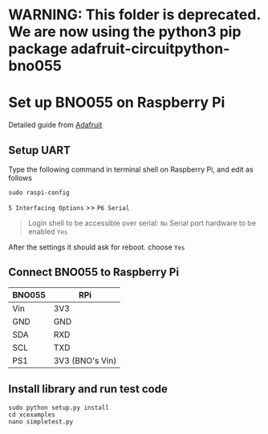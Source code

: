 # WARNING: This folder is deprecated. We are now using the python3 pip package  adafruit-circuitpython-bno055
# Set up BNO055 on Raspberry Pi
Detailed guide from [Adafruit](https://cdn-learn.adafruit.com/downloads/pdf/bno055-absolute-orientation-sensor-with-raspberry-pi-and-beaglebone-black.pdf)
## Setup UART
Type the following command in terminal shell on Raspberry Pi, and edit as follows
```
sudo raspi-config
```
`5 Interfacing Options` >> `P6 Serial`
> Login shell to be accessible over serial: `No`
> Serial port hardware to be enabled `Yes`

After the settings it should ask for reboot. choose `Yes`
## Connect BNO055 to Raspberry Pi
|BNO055|RPi|
| ------------ | ------------ |
|Vin|3V3|
|GND|GND|
|SDA|RXD|
|SCL|TXD|
|PS1|3V3 (BNO's Vin)|

## Install library and run test code
```
sudo python setup.py install
cd xcexamples
nano simpletest.py
```
